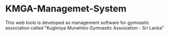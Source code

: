 # KMGA-Managemet-System
This web tools is developed as management software for gymnastic association called "Kugimiya Munehiiro Gymnastic Assosiation - Sri Lanka"
